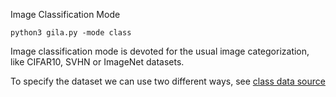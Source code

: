 

Image Classification Mode

~~~shell
python3 gila.py -mode class
~~~~


Image classification mode is devoted for the usual image categorization, like CIFAR10, SVHN or ImageNet datasets.

To specify the dataset we can use two different ways, see [class data source](class_source)

  
  
